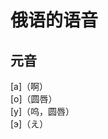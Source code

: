 <meta name="viewport" content="width=device-width, initial-scale=1.0">

# 俄语的语音
## 元音
[a]（啊）  
[o]（圆唇）   
[y]（呜，圆唇）  
[э]（え）
